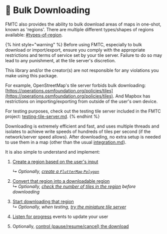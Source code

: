 # 📲 Bulk Downloading

FMTC also provides the ability to bulk download areas of maps in one-shot, known as 'regions'. There are multiple different types/shapes of regions available: [#types-of-region](regions.md#types-of-region "mention").

{% hint style="warning" %}
Before using FMTC, especially to bulk download or import/export, ensure you comply with the appropriate restrictions and terms of service set by your tile server. Failure to do so may lead to any punishment, at the tile server's discretion.

This library and/or the creator(s) are not responsible for any violations you make using this package.

For example, OpenStreetMap's tile server forbids bulk downloading: [https://operations.osmfoundation.org/policies/tiles](https://operations.osmfoundation.org/policies/tiles). And Mapbox has restrictions on importing/exporting from outside of the user's own device.

For testing purposes, check out the testing tile server included in the FMTC project: [testing-tile-server.md](testing-tile-server.md "mention").
{% endhint %}

Downloading is extremely efficient and fast, and uses multiple threads and isolates to achieve write speeds of hundreds of tiles per second (if the network/server speed allows). After downloading, no extra setup is needed to use them in a map (other than the usual [integration.md](../integration.md "mention")).

It is also simple to understand and implement:

1.  [Create a region based on the user's input](regions.md)

    _↳ Optionally,_ [_create a `FlutterMap`_ _`Polygon`_](regions.md#converting-to-drawable-polygons)
2. [Convert that region into a downloadable region](prepare.md)\
   _↳ Optionally,_ [_check the number of tiles in the region_](prepare.md#checking-number-of-tiles) _before downloading_
3. [Start downloading that region](foreground.md)\
   _↳ Optionally, when testing,_ [_try the miniature tile server_](testing-tile-server.md)
4. [Listen for progress](foreground.md#listen-for-progress) events to update your user
5. Optionally, [control (pause/resume/cancel) the download](control-downloads.md)
